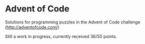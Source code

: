 # Advent of Code
Solutions for programming puzzles in the Advent of Code challenge (http://adventofcode.com/)

Still a work in progress, currently received 36/50 points.

